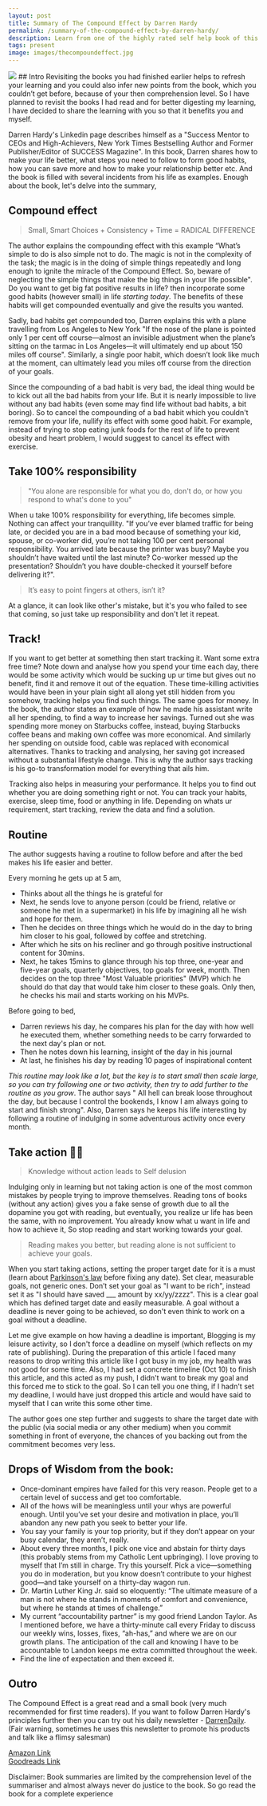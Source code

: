 ```yaml
---
layout: post
title: Summary of The Compound Effect by Darren Hardy
permalink: /summary-of-the-compound-effect-by-darren-hardy/
description: Learn from one of the highly rated self help book of this decade, on how to boost your life by making very simple changes.
tags: present
image: images/thecompoundeffect.jpg
---
```

<img src="{{site.url}}/images/thecompoundeffect.jpg" class="centre">
## Intro
Revisiting the books you had finished earlier helps to refresh your learning and you could also infer new points from the book, which you couldn’t get before, because of your then comprehension level. So I have planned to revisit the books I had read and for better digesting my learning, I have decided to share the learning with you so that it benefits you and myself.

Darren Hardy's Linkedin page describes himself as a "Success Mentor to CEOs and High-Achievers, New York Times Bestselling Author and Former Publisher/Editor of SUCCESS Magazine". In this book, Darren shares how to make your life better, what steps you need to follow to form good habits, how you can save more and how to make your relationship better etc. And the book is filled with several incidents from his life as examples. Enough about the book, let's delve into the summary,


## Compound effect

> Small, Smart Choices + Consistency + Time = RADICAL DIFFERENCE

 The author explains the compounding effect with this example “What’s simple to do is also simple not to do. The magic is not in the complexity of the task; the magic is in the doing of simple things repeatedly and long enough to ignite the miracle of the Compound Effect. So, beware of neglecting the simple things that make the big things in your life possible". Do you want to get big fat positive results in life? then incorporate some good habits (however small) in life *starting today*. The benefits of these habits will get compounded eventually and give the results you wanted.

Sadly, bad habits get compounded too, Darren explains this with a plane travelling from Los Angeles to New York "If the nose of the plane is pointed only 1 per cent off course—almost an invisible adjustment when the plane’s sitting on the tarmac in Los Angeles—it will ultimately end up about 150 miles off course". Similarly, a single poor habit, which doesn’t look like much at the moment, can ultimately lead you miles off course from the direction of your goals.

Since the compounding of a bad habit is very bad, the ideal thing would be to kick out all the bad habits from your life. But it is nearly impossible to live without any bad habits (even some may find life without bad habits, a bit boring). So to cancel the compounding of a bad habit which you couldn't remove from your life, nullify its effect with some good habit. For example, instead of trying to stop eating junk foods for the rest of life to prevent obesity and heart problem, I would suggest to cancel its effect with exercise.

## Take 100% responsibility
 
>  "You alone are responsible for what you do, don't do, or how you respond to what's done to you" 

When u take 100% responsibility for everything, life becomes simple. Nothing can affect your tranquillity. "If you’ve ever blamed traffic for being late, or decided you are in a bad mood because of something your kid, spouse, or co-worker did, you’re not taking 100 per cent personal responsibility. You arrived late because the printer was busy? Maybe you shouldn’t have waited until the last minute? Co-worker messed up the presentation? Shouldn’t you have double-checked it yourself before delivering it?".

> It’s easy to point fingers at others, isn’t it?

 At a glance, it can look like other's mistake, but it's you who failed to see that coming, so just take up responsibility and don't let it repeat.


## Track!
If you want to get better at something then start tracking it. Want some extra free time? Note down and analyse how you spend your time each day, there would be some activity which would be sucking up ur time but gives out no benefit, find it and remove it out of the equation. These time-killing activities would have been in your plain sight all along yet still hidden from you somehow, tracking helps you find such things. The same goes for money. In the book, the author states an example of how he made his assistant write all her spending, to find a way to increase her savings. Turned out she was spending more money on Starbucks coffee, instead, buying Starbucks coffee beans and making own coffee was more economical. And similarly her spending on outside food, cable was replaced with economical alternatives. Thanks to tracking and analysing, her saving got increased without a substantial lifestyle change. This is why the author says tracking is his go-to transformation model for everything that ails him. 

 Tracking also helps in measuring your performance. It helps you to find out whether you are doing something right or not.  You can track your habits, exercise, sleep time, food or anything in life. Depending on whats ur requirement, start tracking, review the data and find a solution.

## Routine 
The author suggests having a routine to follow before and after the bed makes his life easier and better. 

Every morning he gets up at 5 am,
 - Thinks about all the things he is grateful for
 - Next, he sends love to anyone person (could be friend, relative or someone he met in a supermarket) in his life by imagining all he wish and hope for them.
 - Then he decides on three things which he would do in the day to bring him closer to his goal, followed by coffee and stretching.
 - After which he sits on his recliner and go through positive instructional content for 30mins. 
 - Next, he takes 15mins to glance through his top three, one-year and five-year goals, quarterly objectives, top goals for week, month. Then decides on the top three "Most Valuable priorities" (MVP) which he should do that day that would take him closer to these goals. Only then, he checks his mail and starts working on his MVPs.

Before going to bed,
 - Darren reviews his day, he compares his plan for the day with how well he executed them, whether something needs to be carry forwarded to the next day's plan or not.
 - Then he notes down his learning, insight of the day in his journal
 - At last, he finishes his day by reading 10 pages of inspirational content

*This routine may look like a lot, but the key is to start small then scale large, so you can try following one or two activity, then try to add further to the routine as you grow*. The author says " All hell can break loose throughout the day, but because I control the bookends, I know I am always going to start and finish strong". 
Also, Darren says he keeps his life interesting by following a routine of indulging in some adventurous activity once every month.

## Take action 👊🏻

> Knowledge without action leads to Self delusion

Indulging only in learning but not taking action is one of the most common mistakes by people trying to improve themselves. Reading tons of books (without any action) gives you a fake sense of growth due to all the dopamine you got with reading, but eventually, you realize ur life has been the same, with no improvement.  You already know what u want in life and how to achieve it, So stop reading and start working towards your goal. 

> Reading makes you better, but reading alone is not sufficient to achieve your goals. 

When you start taking actions, setting the proper target date for it is a must (learn about [Parkinson's law](https://en.wikipedia.org/wiki/Parkinson%27s_law) before fixing any date). Set clear, measurable goals, not generic ones. Don’t set your goal as "I want to be rich", instead set it as "I should have saved ___ amount by xx/yy/zzzz". This is a clear goal which has defined target date and easily measurable. A goal without a deadline is never going to be achieved, so don't even think to work on a goal without a deadline.

Let me give example on how having a deadline is important, Blogging is my leisure activity, so I don't force a deadline on myself (which reflects on my rate of publishing). During the preparation of this article I faced many reasons to drop writing this article like I got busy in my job, my health was not good for some time.  Also, I had set a concrete timeline (Oct 10) to finish this article, and this acted as my push, I didn't want to break my goal and this forced me to stick to the goal. So I can tell you one thing, if I hadn't set my deadline, I would have just dropped this article and would have said to myself that I can write this some other time.

The author goes one step further and suggests to share the target date with the public (via social media or any other medium) when you commit something in front of everyone, the chances of you backing out from the commitment becomes very less.

## Drops of Wisdom from the book:

 - Once-dominant empires have failed for this very reason. People get to a certain level of success and get too comfortable.
- All of the hows will be meaningless until your whys are powerful enough. Until you’ve set your desire and motivation in place, you’ll abandon any new path you seek to better your life.
-  You say your family is your top priority, but if they don’t appear on your busy calendar, they aren’t, really.
- About every three months, I pick one vice and abstain for thirty days (this probably stems from my Catholic Lent upbringing). I love proving to myself that I’m still in charge. Try this yourself. Pick a vice—something you do in moderation, but you know doesn’t contribute to your highest good—and take yourself on a thirty-day wagon run.
- Dr. Martin Luther King Jr. said so eloquently: “The ultimate measure of a man is not where he stands in moments of comfort and convenience, but where he stands at times of challenge.”
- My current “accountability partner” is my good friend Landon Taylor. As I mentioned before, we have a thirty-minute call every Friday to discuss our weekly wins, losses, fixes, “ah-has,” and where we are on our growth plans. The anticipation of the call and knowing I have to be accountable to Landon keeps me extra committed throughout the week.
- Find the line of expectation and then exceed it.

## Outro 
The Compound Effect is a great read and a small book (very much recommended for first time readers). If you want to follow Darren Hardy's principles further then you can try out his daily newsletter - [DarrenDaily](https://go.darrenhardy.com/darrendaily/). (Fair warning, sometimes he uses this newsletter to promote his products and talk like a flimsy salesman)

[Amazon Link](https://www.amazon.in/Compound-Effect-Jumpstart-Income-Success-ebook/dp/B089K283Q6/ref=sr_1_4?crid=3K7E8BNEN9FF8&dchild=1&keywords=compound%20effect%20book&qid=1602086870&sprefix=compound%20effect,aps,1309&sr=8-4)\
[Goodreads Link](https://www.goodreads.com/book/show/9420697-the-compound-effect?from_search=true&from_srp=true&qid=ttqW3miiHT&rank=1)

<p class="disclaimer">
Disclaimer: Book summaries are limited by the comprehension level of the summariser and almost always never do justice to the book. So go read the book for a complete experience
</p>